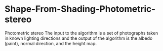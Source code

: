 # Shape-From-Shading-Photometric-stereo
Photometric stereo The input to the algorithm is a set of photographs taken in known lighting directions and the output of the algorithm is the albedo (paint), normal direction, and the height map.
